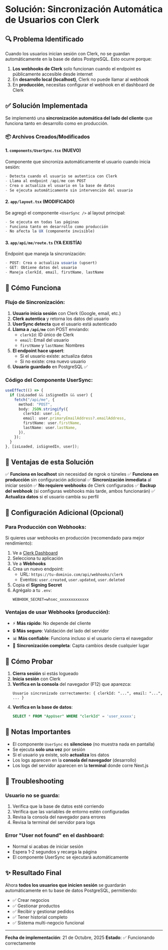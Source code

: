 # Solución: Sincronización Automática de Usuarios con Clerk

## 🔍 Problema Identificado

Cuando los usuarios inician sesión con Clerk, no se guardan automáticamente en la base de datos PostgreSQL. Esto ocurre porque:

1. **Los webhooks de Clerk** solo funcionan cuando el endpoint es públicamente accesible desde internet
2. En **desarrollo local (localhost)**, Clerk no puede llamar al webhook
3. En **producción**, necesitas configurar el webhook en el dashboard de Clerk

## ✅ Solución Implementada

Se implementó una **sincronización automática del lado del cliente** que funciona tanto en desarrollo como en producción.

### 📦 Archivos Creados/Modificados

#### 1. `components/UserSync.tsx` (NUEVO)

Componente que sincroniza automáticamente el usuario cuando inicia sesión:

```typescript
- Detecta cuando el usuario se autentica con Clerk
- Llama al endpoint /api/me con POST
- Crea o actualiza el usuario en la base de datos
- Se ejecuta automáticamente sin intervención del usuario
```

#### 2. `app/layout.tsx` (MODIFICADO)

Se agregó el componente `<UserSync />` al layout principal:

```typescript
- Se ejecuta en todas las páginas
- Funciona tanto en desarrollo como producción
- No afecta la UX (componente invisible)
```

#### 3. `app/api/me/route.ts` (YA EXISTÍA)

Endpoint que maneja la sincronización:

```typescript
- POST: Crea o actualiza usuario (upsert)
- GET: Obtiene datos del usuario
- Maneja clerkId, email, firstName, lastName
```

## 🚀 Cómo Funciona

### Flujo de Sincronización:

1. **Usuario inicia sesión** con Clerk (Google, email, etc.)
2. **Clerk autentica** y retorna los datos del usuario
3. **UserSync detecta** que el usuario está autenticado
4. **Llama a `/api/me`** con POST enviando:
   - `clerkId`: ID único de Clerk
   - `email`: Email del usuario
   - `firstName` y `lastName`: Nombres
5. **El endpoint hace upsert**:
   - Si el usuario existe: actualiza datos
   - Si no existe: crea nuevo usuario
6. **Usuario guardado** en PostgreSQL ✅

### Código del Componente UserSync:

```typescript
useEffect(() => {
  if (isLoaded && isSignedIn && user) {
    fetch("/api/me", {
      method: "POST",
      body: JSON.stringify({
        clerkId: user.id,
        email: user.primaryEmailAddress?.emailAddress,
        firstName: user.firstName,
        lastName: user.lastName,
      }),
    });
  }
}, [isLoaded, isSignedIn, user]);
```

## 🎯 Ventajas de esta Solución

✅ **Funciona en localhost** sin necesidad de ngrok o túneles
✅ **Funciona en producción** sin configuración adicional
✅ **Sincronización inmediata** al iniciar sesión
✅ **No requiere webhooks** de Clerk configurados
✅ **Backup del webhook** (si configuras webhooks más tarde, ambos funcionarán)
✅ **Actualiza datos** si el usuario cambia su perfil

## 🔧 Configuración Adicional (Opcional)

### Para Producción con Webhooks:

Si quieres usar webhooks en producción (recomendado para mejor rendimiento):

1. Ve a [Clerk Dashboard](https://dashboard.clerk.com)
2. Selecciona tu aplicación
3. Ve a **Webhooks**
4. Crea un nuevo endpoint:
   - URL: `https://tu-dominio.com/api/webhooks/clerk`
   - Eventos: `user.created`, `user.updated`, `user.deleted`
5. Copia el **Signing Secret**
6. Agrégalo a tu `.env`:
   ```
   WEBHOOK_SECRET=whsec_xxxxxxxxxxxxx
   ```

### Ventajas de usar Webhooks (producción):

- ⚡ **Más rápido**: No depende del cliente
- 🔒 **Más seguro**: Validación del lado del servidor
- 📊 **Más confiable**: Funciona incluso si el usuario cierra el navegador
- 🔄 **Sincronización completa**: Capta cambios desde cualquier lugar

## 🧪 Cómo Probar

1. **Cierra sesión** si estás logueado
2. **Inicia sesión** con Clerk
3. **Verifica en la consola** del navegador (F12) que aparezca:
   ```
   Usuario sincronizado correctamente: { clerkId: "...", email: "...", ... }
   ```
4. **Verifica en la base de datos**:
   ```sql
   SELECT * FROM "AppUser" WHERE "clerkId" = 'user_xxxxx';
   ```

## 📝 Notas Importantes

- El componente `UserSync` es **silencioso** (no muestra nada en pantalla)
- Se ejecuta **solo una vez** por sesión
- Si el usuario ya existe, solo **actualiza** los datos
- Los logs aparecen en la **consola del navegador** (desarrollo)
- Los logs del servidor aparecen en la **terminal** donde corre Next.js

## 🐛 Troubleshooting

### Usuario no se guarda:

1. Verifica que la base de datos esté corriendo
2. Verifica que las variables de entorno estén configuradas
3. Revisa la consola del navegador para errores
4. Revisa la terminal del servidor para logs

### Error "User not found" en el dashboard:

- Normal si acabas de iniciar sesión
- Espera 1-2 segundos y recarga la página
- El componente UserSync se ejecutará automáticamente

## ✨ Resultado Final

Ahora **todos los usuarios que inicien sesión** se guardarán automáticamente en tu base de datos PostgreSQL, permitiendo:

- ✅ Crear negocios
- ✅ Gestionar productos
- ✅ Recibir y gestionar pedidos
- ✅ Tener historial completo
- ✅ Sistema multi-negocio funcional

---

**Fecha de implementación**: 21 de Octubre, 2025
**Estado**: ✅ Funcionando correctamente
